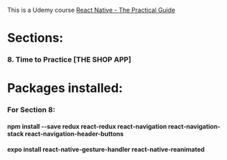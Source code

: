 This is a Udemy course
[React Native - The Practical Guide](https://www.udemy.com/react-native-the-practical-guide/)

# Sections:
### 8. Time to Practice [THE SHOP APP]



# Packages installed:
### For Section 8:
#### npm install --save redux react-redux react-navigation react-navigation-stack react-navigation-header-buttons
#### expo install react-native-gesture-handler react-native-reanimated
